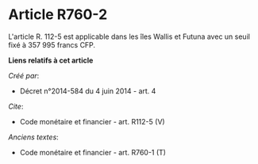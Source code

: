 # Article R760-2

L'article R. 112-5 est applicable dans les îles Wallis et Futuna avec un seuil fixé à 357 995 francs CFP.

**Liens relatifs à cet article**

_Créé par_:

  - Décret n°2014-584 du 4 juin 2014 - art. 4

_Cite_:

  - Code monétaire et financier - art. R112-5 (V)

_Anciens textes_:

  - Code monétaire et financier - art. R760-1 (T)
